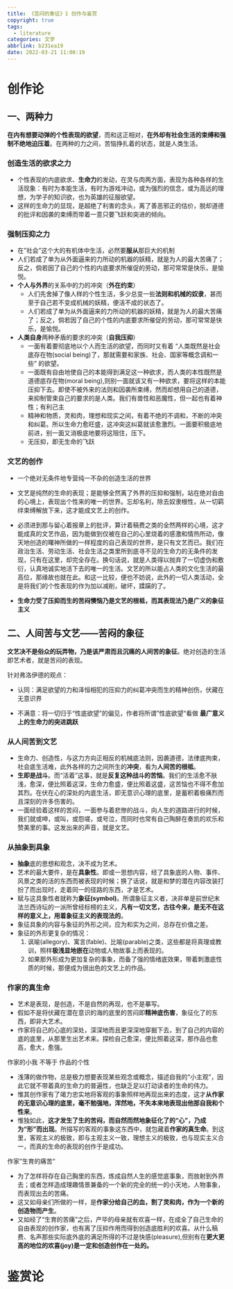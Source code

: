 ```yaml
---
title: 《苦闷的象征》1 创作与鉴赏
copyright: true
tags:
  - literature
categories: 文学
abbrlink: b231ea19
date: 2022-03-21 11:00:19
---
```


<!-- toc -->

# 创作论

## 一、两种力

**在内有想要动弹的个性表现的欲望**，而和这正相对，**在外却有社会生活的束缚和强制不绝地迫压着**。在两种的力之间，苦恼挣扎着的状态，就是人类生活。



### 创造生活的欲求之力

- 个性表现的内底欲求、**生命力**的发动，在灵与肉两方面，表现为各种各样的生活现象：有时为本能生活，有时为游戏冲动，或为强烈的信念，或为高远的理想，为学子的知识欲，也为英雄的征服欲望。
- 这样的生命力的显现，是超绝了利害的念头，离了善恶邪正的估价，脱却道德的批评和因袭的束缚而带着一意只要飞跃和突进的倾向。



### 强制压抑之力

- 在”社会”这个大的有机体中生活，必然要**服从**那巨大的机制
- 人们若成了单为从外面逼来的力所动的机器的妖精，就是为人的最大苦痛了；反之，倘若因了自己的个性的内底要求所催促的劳动，那可常常是快乐，是愉悦。
- **个人与外界**的关系中的力的冲突（**外在约束**）
  - 人们先舍掉了像人样的个性生活，多少总变一些**法则和机械的奴隶**，甚而至于自己若不变成机械的妖精，便活不成的状态了。
  - 人们若成了单为从外面逼来的力所动的机器的妖精，就是为人的最大苦痛了；反之，倘若因了自己的个性的内底要求所催促的劳动，那可常常是快乐，是愉悦。
- **人类自身**两种矛盾的要求的冲突（**自我压抑**）
  - 一面有着要彻底地以个人而生活的欲望，而同时又有着 “人类既然是社会底存在物(social being)了，那就需要和家族、社会、国家等概念调和一些” 的欲望。
  - 一面既有自由地使自己的本能得到满足这一种欲求，而人类的本性既然是道德底存在物(moral being),则别一面就该又有一种欲求，要将这样的本能压抑下去。即使不被外来的法则和因袭所束缚，然而却想用自己的道德，来抑制管束自己的要求的是人类。我们有兽性和恶魔性，但一起也有着神性；有利己主
  - 精神和物质，灵和肉，理想和现实之间，有着不绝的不调和，不断的冲突和纠葛。所以生命力愈旺盛，这冲突这纠葛就该愈激烈。一面要积极底地前进，别一面又消极底地要将这阻住，压下。
  - 无压抑，即无生命的飞跃



### 文艺的创作

- 一个绝对无条件地专营纯一不杂的创造生活的世界

- 文艺是纯然的生命的表现；是能够全然离了外界的压抑和强制，站在绝对自由的心境上，表现出个性来的唯一的世界。忘却名利，除去奴隶根性，从一切羁绊束缚解放下来，这才能成文艺上的创作。
- 必须进到那与留心着报章上的批评，算计着稿费之类的全然两样的心境，这才能成真的文艺作品，因为能做到仅被在自己的心里烧着的感激和情热所动，像天地创造的曙神所做的一样程度的自己表现的世界，是只有文艺而已。我们在政治生活、劳动生活、社会生活之类里所到底寻不见的生命力的无条件的发现，只有在这里，却完全存在。换句话说，就是人类得以抛弃了一切虚伪和敷衍，认真地诚实地活下去的唯一的生活。文艺的所以能占人类的文化生活的最高位，那缘故也就在此。和这一比较，便也不妨说，此外的一切人类活动，全是将我们的个性表现的作为加以减削，破坏，蹂躏的了。
- **生命力受了压抑而生的苦闷懊恼乃是文艺的根柢，而其表现法乃是广义的象征主义**



## 二、人间苦与文艺——苦闷的象征

**文艺决不是俗众的玩弄物，乃是该严肃而且沉痛的人间苦的象征**。绝对创造的生活即艺术者，就是苦闷的表现。



针对弗洛伊德的观点：

- 认同：满足欲望的力和泽恒相犯的压抑力的纠葛冲突而生的精神创伤，伏藏在无意识界

- 不满意：将一切归于“性底欲望”的偏见，作者将所谓”性底欲望“看做 **最广意义上的生命力的突进跳跃**



### 从人间苦到文艺

- 生命力、创造性，与这力方向正相反的机械底法则，因袭道德，法律底拘束，社会底生活难，此外各样的力之间所生的**冲突**，看为**人间苦的根柢**。
- **生即是战斗**。而“活着”这事，就是**反复这种战斗的苦恼**。我们的生活愈不肤浅，愈深，便比照着这深，生命力愈盛，便比照着这盛，这苦恼也不得不愈加其烈。在伏在心的深处的内底生活，即无意识心理的底里，是蓄积着极痛烈而且深刻的许多伤害的。
- 一面经验着这样的苦闷，一面参与着悲惨的战斗，向人生的道路进行的时候，我们就或呻，或叫，或怨嗟，或号泣，而同时也常有自己陶醉在奏凯的欢乐和赞美里的事。这发出来的声音，就是文艺。



### 从抽象到具象

- **抽象**底的思想和观念，决不成为艺术。
- 艺术的最大要件，是在**具象性**。即或一思想内容，经了具象底的人物、事件、风景之类的活的东西而被表现的时候；换了话说，就是和梦的潜在内容改装打扮了而出现时，走着同一的径路的东西，才是艺术。
- 赋与这具象性者就称为**象征(symbol)**。所谓象征主义者，决非单是前世纪末法兰西诗坛的一派所曾经标榜的主义，**凡有一切文艺，古往今来，是无不在这样的意义上，用着象征主义的表现法的**。
- 象征具象的内容与象征的外形之间，应为和实为之间，总存在价值之差。
- 象征的外形更复杂的情况：
  1. 讽喻(allegory)、寓言(fable)、比喻(parable)之类，这些都是将真理或教训，照样**极浅显地嵌在**动物或人物故事上而表现的。
  2. 如果那外形成为更加复杂的事象，而备了强的情绪底效果，带着刺激底性质的时候，那便成为很出色的文艺上的作品。



### 作家的真生命

- 艺术是表现，是创造，不是自然的再现，也不是摹写。
- 假如不是将伏藏在潜在意识的海的底里的苦闷即**精神底伤害**，象征化了的东西，即非大艺术。
- 作家将自己的心底的深处，深深地而且更深深地穿掘下去，到了自己的内容的底的底里，从那里生出艺术来。探检自己愈深，便比照着这深，那作品也愈高，愈大，愈强。



作家的小我 不等于 作品的个性

- 浅薄的做作物，总是极力想要表现某些观念或概念，描述自我的“小主观”，因此它就不带着真的生命力的普遍性，也缺乏足以打动读者的生命的伟力。
- 惟其创作家有了竭力忠实地将客观的事象照样地再现出来的态度，这才**从作家的无意识心理的底里，毫不勉强地，浑然地，不失本来地表现出他那自我和个性来**。
- 惟独如此，**这才发生了生的苦闷，而自然而然地象征化了的“心”，乃成为“形”而出现**。所描写的客观的事象这东西中，就包藏着**作家的真生命**。到这里，客观主义的极致，即与主观主义一致，理想主义的极致，也与现实主义合一，而真的生命的表现的创作于是成功。



作家”生育的痛苦“

- 为了怎样将存在自己胸里的东西，炼成自然人生的感觉底事象，而放射到外界去；或者怎样造成理趣情景兼备的一个新的完全的统一的小天地，人物事象，而表现出去的苦痛。
- 这又如母亲们所做的一样，是**作家分给自己的血，割了灵和肉，作为一个新的创造物而产生**。
- 又如经了“生育的苦痛”之后，产毕的母亲就有欢喜一样，在成全了自己生命的自由表现的创作家，也有离了压抑作用而得到创造底胜利的欢喜。从什么稿费、名声那些实际底外底的满足所得的不过是快感(pleasure),但别有在**更大更高的地位的欢喜(joy)是一定和创造创作在一处的。**



# 鉴赏论

